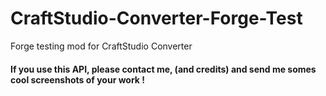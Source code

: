# CraftStudio-Converter-Forge-Test
Forge testing mod for CraftStudio Converter

#### If you use this API, please contact me, (and credits) and send me somes cool screenshots of your work !
